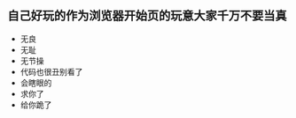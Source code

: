 自己好玩的作为浏览器开始页的玩意大家千万不要当真
----------------------------
- 无良
- 无耻
- 无节操
- 代码也很丑别看了
- 会瞎眼的
- 求你了
- 给你跪了